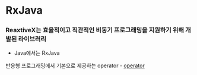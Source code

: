 # RxJava
### ReaxtiveX는 효율적이고 직관적인 비동기 프로그래밍을 지원하기 위해 개발된 라이브러리   
- Java에서는 RxJava

반응형 프로그래밍에서 기본으로 제공하는 operator - [operator](https://rxmarbles.com/#from)
